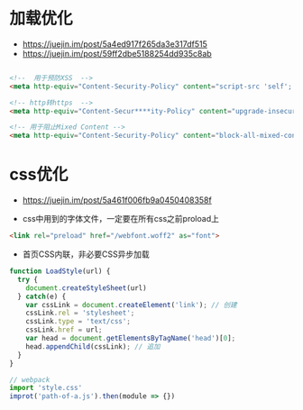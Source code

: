 # 加载优化

- <https://juejin.im/post/5a4ed917f265da3e317df515>
- <https://juejin.im/post/59ff2dbe5188254dd935c8ab>

```html

<!--  用于预防XSS  -->
<meta http-equiv="Content-Security-Policy" content="script-src 'self'; style-src nos.netease.com kaola.com;">

<!-- http转https  -->
<meta http-equiv="Content-Secur****ity-Policy" content="upgrade-insecure-requests">

<!-- 用于阻止Mixed Content -->
<meta http-equiv="Content-Security-Policy" content="block-all-mixed-content">
```

# css优化

- <https://juejin.im/post/5a461f006fb9a0450408358f>

- css中用到的字体文件，一定要在所有css之前proload上

```html
<link rel="preload" href="/webfont.woff2" as="font">
```

- 首页CSS内联，非必要CSS异步加载

```javascript
function LoadStyle(url) {
  try {
    document.createStyleSheet(url)
  } catch(e) {
    var cssLink = document.createElement('link'); // 创建
    cssLink.rel = 'stylesheet';
    cssLink.type = 'text/css';
    cssLink.href = url;
    var head = document.getElementsByTagName('head')[0];
    head.appendChild(cssLink); // 追加
  }
}

// webpack
import 'style.css'
improt('path-of-a.js').then(module => {})
```
